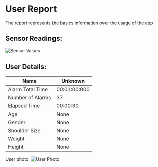 # User Report
The report represents the basics information over the usage of the app
## Sensor Readings:
![Sensor Values](C:\Users\Alta_\PycharmProjects\PostureResearchProject\gui/data/img/graphs/graph_20240814014953_-1.png)
## User Details:
| Name | Unknown   |
| --- | --- |
| Alarm Total Time | 00:01:00:000 |
| Number of Alarms | 37 |
| Elapsed Time | 00:00:30 |
| Age | None |
| Gender | None |
| Shoulder Size | None |
| Weight | None |
| Height | None |
User photo:
![User Photo](C:\Users\Alta_\PycharmProjects\PostureResearchProject\gui/data/img/user_photo.jpeg)
